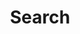 ---
title: "Search"
slug: "search"
layout: "search"
outputs:
    - html
    - json
menu:
    main:
        weight: 40000001
        params: 
            icon: search
---
